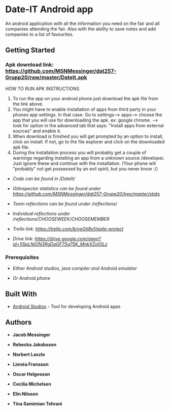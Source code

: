 # Date-IT Android app
An android application with all the information you need on the fair and all companies attending the fair. Also with the ability to save notes and add companies to a list of favourites.  

## Getting Started

### Apk download link: https://github.com/MSNMessinger/dat257-Grupp20/raw/master/DateIt.apk

HOW TO RUN APK INSTRUCTIONS
1) To run the app on your android phone just download the apk file from the link above. 
2) You might have to enable installation of apps from third party in your phones app settings. In that case. Go to settings--> apps--> choose the app that you will use for downloading the apk. ex: google chrome. --> look for option in the advanced tab that says: "Install apps from external sources" and enable it.
3) When download is finished you will get prompted by an option to install, click on install. If not, go to the file explorer and click on the downloaded apk file.
4) During the installation process you will probably get a couple of warnings regarding installing an app from a unknown source /developer. Just ignore these and continue with the installation. (Your phone will "probably" not get possessed by an evil spirit, but you never know :/)

* *Code can be found in /DateIt/*

* *Gitinspector statistics can be found under https://github.com/MSNMessinger/dat257-Grupp20/tree/master/stats*

* *Team reflections can be found under /reflections/*

* *Individual reflections under /reflections/CHOOSEWEEK/CHOOSEMEMBER*

* *Trello link: https://trello.com/b/yeGti8yf/agile-project*

* *Drive link: https://drive.google.com/open?id=1lSpLNiON3RgDaGF7Sg75K_MnkXZoIOLz*


### Prerequisites

* *Either Android studios, java compiler and Android emulator*

* *Or Android phone*


## Built With

* [Android Studios](https://developer.android.com/studio) - Tool for developing Android apps


## Authors

* **Jacob Messinger**

* **Rebecka Jakobsson**

* **Norbert Laszlo**

* **Linnéa Fransson**

* **Oscar Helgesson**

* **Cecilia Michelsen**

* **Elin Nilsson**

* **Tina Samimian Tehrani**
